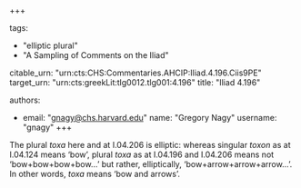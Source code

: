 +++

tags:
- "elliptic plural"
- "A Sampling of Comments on the Iliad"

citable_urn: "urn:cts:CHS:Commentaries.AHCIP:Iliad.4.196.Ciis9PE"
target_urn: "urn:cts:greekLit:tlg0012.tlg001:4.196"
title: "Iliad 4.196"

authors:
- email: "gnagy@chs.harvard.edu"
  name: "Gregory Nagy"
  username: "gnagy"
+++

<p>The plural <em>toxa</em> here and at I.04.206 is elliptic: whereas singular <em>toxon</em> as at I.04.124 means ‘bow’, plural <em>toxa</em> as at I.04.196 and I.04.206 means not ‘bow+bow+bow+bow…’ but rather, elliptically, ‘bow+arrow+arrow+arrow…’. In other words, <em>toxa</em> means ‘bow and arrows’.  </p>